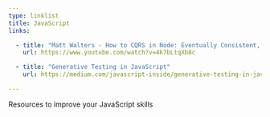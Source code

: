 ```yaml
---
type: linklist
title: JavaScript
links:

  - title: "Matt Walters - How to CQRS in Node: Eventually Consistent, Unidirectional Systems with Microservices"
    url: https://www.youtube.com/watch?v=4k7bLtqXb8c

  - title: "Generative Testing in JavaScript"
    url: https://medium.com/javascript-inside/generative-testing-in-javascript-f91432247c27

---
```


Resources to improve your JavaScript skills

